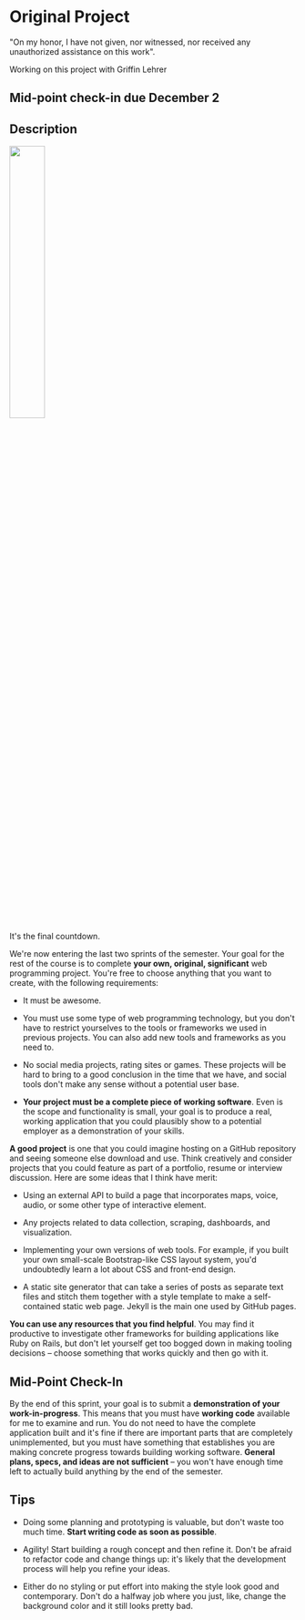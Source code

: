 # Original Project

"On my honor, I have not given, nor witnessed, nor received any unauthorized assistance on this work".

Working on this project with Griffin Lehrer

## Mid-point check-in due December 2

## Description

<img src="https://3.bp.blogspot.com/-Q6DyEBY-qvo/WGbWqrpjWhI/AAAAAAAABlQ/FKw81wjPX24ZYjlJgd2B3b3Fz5I7pgbyACLcB/s1600/117121047.jpg" width="35%" />

It's the final countdown.

We're now entering the last two sprints of the semester. Your goal for the rest of the course is to complete **your own, original, significant** web programming project. You're
free to choose anything that you want to create, with the following requirements:

- It must be awesome.

- You must use some type of web programming technology, but you don't have to restrict yourselves to the tools or frameworks we used in previous projects. You can also
add new tools and frameworks as you need to.

- No social media projects, rating sites or games. These projects will be hard to bring to a good conclusion in the time that we have, and social tools don't make any
sense without a potential user base.

- **Your project must be a complete piece of working software**. Even is the scope and functionality is small, your goal is to produce a real, working application that you
could plausibly show to a potential employer as a demonstration of your skills.

**A good project** is one that you could imagine hosting on a GitHub repository and seeing someone else download and use. Think creatively and consider projects that you
could feature as part of a portfolio, resume or interview discussion. Here are some ideas that I think have merit:

- Using an external API to build a page that incorporates maps, voice, audio, or some other type of interactive element.

- Any projects related to data collection, scraping, dashboards, and visualization.

- Implementing your own versions of web tools. For example, if you built your own small-scale Bootstrap-like CSS layout system, you'd undoubtedly learn a lot about CSS and front-end
design.

- A static site generator that can take a series of posts as separate text files and stitch them together with a style template to make a self-contained static web page. Jekyll
is the main one used by GitHub pages.

**You can use any resources that you find helpful**. You may find it productive to investigate other frameworks for building applications like Ruby on Rails, but don't let
yourself get too bogged down in making tooling decisions &ndash; choose something that works quickly and then go with it.

## Mid-Point Check-In

By the end of this sprint, your goal is to submit a **demonstration of your work-in-progress**. This means that you must have **working code** available for me to examine
and run. You do not need to have the complete application built and it's fine if there are important parts that are completely unimplemented, but you must have something
that establishes you are making concrete progress towards building working software. **General plans, specs, and ideas are not sufficient** &ndash; you won't have enough
time left to actually build anything by the end of the semester.

## Tips

- Doing some planning and prototyping is valuable, but don't waste too much time. **Start writing code as soon as possible**.

- Agility! Start building a rough concept and then refine it. Don't be afraid to refactor code and change things up: it's likely that the development process will help you
refine your ideas.

- Either do no styling or put effort into making the style look good and contemporary. Don't do a halfway job where you just, like, change the background color and it still
looks pretty bad.
